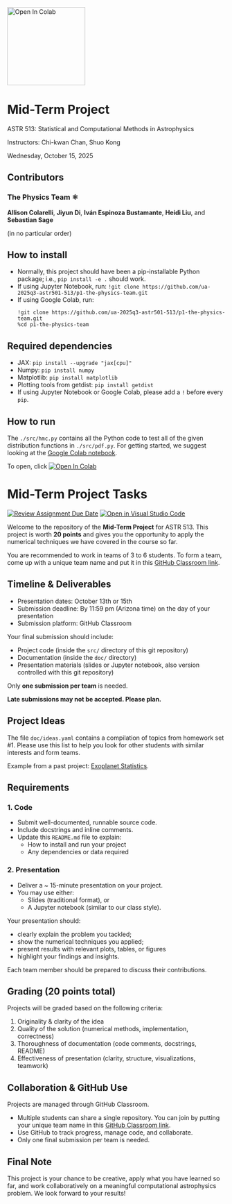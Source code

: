 <a href="https://colab.research.google.com/drive/1JZXhBC_uQc7xqfw7SXSJTG9MGkMSPzg7?usp=sharing">
  <img src="https://colab.research.google.com/assets/colab-badge.svg" alt="Open In Colab" width="180" />
</a>

Mid-Term Project
==============
ASTR 513: Statistical and Computational Methods in Astrophysics

Instructors: Chi-kwan Chan, Shuo Kong

Wednesday, October 15, 2025

## Contributors

### The Physics Team ⚛️

**Allison Colarelli**, **Jiyun Di**, **Iván Espinoza Bustamante**, **Heidi Liu**, and **Sebastian Sage**

(in no particular order)


## How to install 
*    Normally, this project should have been a pip-installable Python package; i.e., `pip install -e .` should work.
*    If using Jupyter Notebook, run: `!git clone https://github.com/ua-2025q3-astr501-513/p1-the-physics-team.git`
*    If using Google Colab, run:
     ```
     !git clone https://github.com/ua-2025q3-astr501-513/p1-the-physics-team.git
     %cd p1-the-physics-team
     ```

## Required dependencies
*    JAX: `pip install --upgrade "jax[cpu]"`
*    Numpy: `pip install numpy`
*    Matplotlib: `pip install matplotlib`
*    Plotting tools from getdist: `pip install getdist`
*    If using Jupyter Notebook or Google Colab, please add a `!` before every `pip`.

## How to run
The `./src/hmc.py` contains all the Python code to test all of the given distribution functions in `./src/pdf.py`. For getting started, we suggest looking at the [Google Colab notebook](https://colab.research.google.com/drive/1JZXhBC_uQc7xqfw7SXSJTG9MGkMSPzg7?usp=sharing). 

To open, click 
<a href="https://colab.research.google.com/drive/1JZXhBC_uQc7xqfw7SXSJTG9MGkMSPzg7?usp=sharing">
  <img src="https://colab.research.google.com/assets/colab-badge.svg" alt="Open In Colab" />
</a>

Mid-Term Project Tasks
==============
[![Review Assignment Due Date](https://classroom.github.com/assets/deadline-readme-button-22041afd0340ce965d47ae6ef1cefeee28c7c493a6346c4f15d667ab976d596c.svg)](https://classroom.github.com/a/nqfiwWTG)
[![Open in Visual Studio Code](https://classroom.github.com/assets/open-in-vscode-2e0aaae1b6195c2367325f4f02e2d04e9abb55f0b24a779b69b11b9e10269abc.svg)](https://classroom.github.com/online_ide?assignment_repo_id=20647788&assignment_repo_type=AssignmentRepo)

Welcome to the repository of the **Mid-Term Project** for ASTR 513.
This project is worth **20 points** and gives you the opportunity to
apply the numerical techniques we have covered in the course so far.

You are recommended to work in teams of 3 to 6 students.
To form a team, come up with a unique team name and put it in this
[GitHub Classroom link](https://classroom.github.com/a/nqfiwWTG).

## Timeline & Deliverables

* Presentation dates:
  October 13th or 15th
* Submission deadline:
  By 11:59 pm (Arizona time) on the day of your presentation
* Submission platform: GitHub Classroom

Your final submission should include:

* Project code (inside the `src/` directory of this git repository)
* Documentation (inside the `doc/` directory)
* Presentation materials (slides or Jupyter notebook, also version
  controlled with this git repository)

Only **one submission per team** is needed.

**Late submissions may not be accepted. Please plan.**

## Project Ideas

The file `doc/ideas.yaml` contains a compilation of topics from
homework set \#1.
Please use this list to help you look for other students with similar
interests and form teams.

Example from a past project:
[Exoplanet Statistics](https://github.com/ua-2024q3-astr513/ASTRSTATS513_final).

## Requirements

### 1. Code

* Submit well-documented, runnable source code.
* Include docstrings and inline comments.
* Update this `README.md` file to explain:
  * How to install and run your project
  * Any dependencies or data required

### 2. Presentation

* Deliver a ~ 15-minute presentation on your project.
* You may use either:
  * Slides (traditional format), or
  * A Jupyter notebook (similar to our class style).

Your presentation should:
* clearly explain the problem you tackled;
* show the numerical techniques you applied;
* present results with relevant plots, tables, or figures
* highlight your findings and insights.

Each team member should be prepared to discuss their contributions.

## Grading (20 points total)

Projects will be graded based on the following criteria:
1. Originality & clarity of the idea
2. Quality of the solution (numerical methods, implementation,
   correctness)
3. Thoroughness of documentation (code comments, docstrings, README)
4. Effectiveness of presentation (clarity, structure, visualizations,
   teamwork)

## Collaboration & GitHub Use

Projects are managed through GitHub Classroom.
* Multiple students can share a single repository.
  You can join by putting your unique team name in this
  [GitHub Classroom link](https://classroom.github.com/a/nqfiwWTG).
* Use GitHub to track progress, manage code, and collaborate.
* Only one final submission per team is needed.

## Final Note

This project is your chance to be creative, apply what you have
learned so far, and work collaboratively on a meaningful computational
astrophysics problem.
We look forward to your results!
